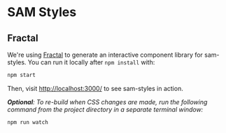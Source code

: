 # SAM Styles

## Fractal

We're using [Fractal](http://fractal.build) to generate an interactive component library for sam-styles. You can run it locally after `npm install` with:

```sh
npm start
```

Then, visit [http://localhost:3000/](http://localhost:3000/) to see sam-styles in action.

_**Optional**: To re-build when CSS changes are made, run the following command from the project directory in a separate terminal window:_
```sh
npm run watch
```